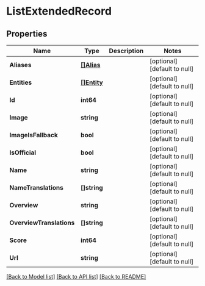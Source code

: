 # ListExtendedRecord

## Properties
Name | Type | Description | Notes
------------ | ------------- | ------------- | -------------
**Aliases** | [**[]Alias**](Alias.md) |  | [optional] [default to null]
**Entities** | [**[]Entity**](Entity.md) |  | [optional] [default to null]
**Id** | **int64** |  | [optional] [default to null]
**Image** | **string** |  | [optional] [default to null]
**ImageIsFallback** | **bool** |  | [optional] [default to null]
**IsOfficial** | **bool** |  | [optional] [default to null]
**Name** | **string** |  | [optional] [default to null]
**NameTranslations** | **[]string** |  | [optional] [default to null]
**Overview** | **string** |  | [optional] [default to null]
**OverviewTranslations** | **[]string** |  | [optional] [default to null]
**Score** | **int64** |  | [optional] [default to null]
**Url** | **string** |  | [optional] [default to null]

[[Back to Model list]](../README.md#documentation-for-models) [[Back to API list]](../README.md#documentation-for-api-endpoints) [[Back to README]](../README.md)

